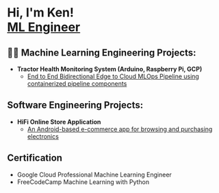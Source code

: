 <h1>Hi, I'm Ken! <br/><a href="https://github.com/Ken-05">ML Engineer</a></h1>

<h2>👨‍💻 Machine Learning Engineering Projects:</h2>

- <b>Tractor Health Monitoring System (Arduino, Raspberry Pi, GCP)</b>
  - [End to End Bidirectional Edge to Cloud MLOps Pipeline using containerized pipeline components](https://github.com/Ken-05/thms)
<!-- - <b>xxx</b> -->
<!--  - [xxx](https://github.com/Ken-05/thms) <b> -->

<h2>Software Engineering Projects:</h2>

- <b>HiFi Online Store Application</b>
  - [An Android-based e-commerce app for browsing and purchasing electronics](https://github.com/Ken-05/HiFi-Online-Store-App)


<h2>Certification</h2>

- Google Cloud Professional Machine Learning Engineer
- FreeCodeCamp Machine Learning with Python
  




<!--
**Ken-05/Ken-05** is a ✨ _special_ ✨ repository because its `README.md` (this file) appears on your GitHub profile.

Here are some ideas to get you started:

- 🔭 I’m currently working on ...
- 🌱 I’m currently learning ...
- 👯 I’m looking to collaborate on ...
- 🤔 I’m looking for help with ...
- 💬 Ask me about ...
- 📫 How to reach me: ...
- 😄 Pronouns: ...
- ⚡ Fun fact: ...
-->
